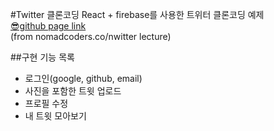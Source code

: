 #Twitter 클론코딩
React + firebase를 사용한 트위터 클론코딩 예제\
[😎github page link](https://pikachom.github.io/nwitter) \
(from nomadcoders.co/nwitter lecture)


##구현 기능 목록
* 로그인(google, github, email)
* 사진을 포함한 트윗 업로드
* 프로필 수정
* 내 트윗 모아보기

